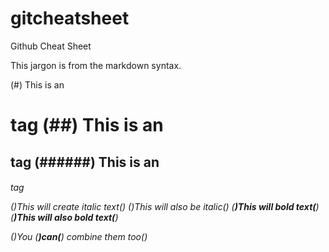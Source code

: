 # gitcheatsheet
Github Cheat Sheet


This jargon is from the markdown syntax.

(#) This is an <h1> tag
(##) This is an <h2> tag
(######) This is an <h6> tag

(*)This will create italic text(*)
(_)This will also be italic(_)
(**)This will bold text(**)
(__)This will also bold text(__)

(*)You (**)can(**) combine them too(*)
